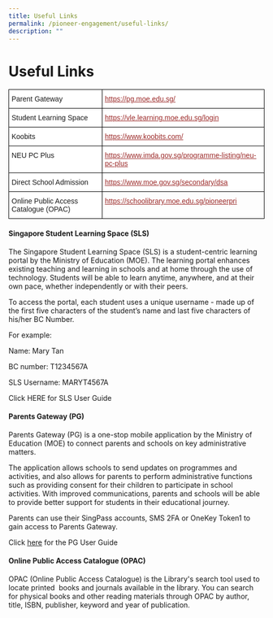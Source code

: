 ```yaml
---
title: Useful Links
permalink: /pioneer-engagement/useful-links/
description: ""
---
```

# Useful Links

<style type="text/css">
.tg  {border-collapse:collapse;border-spacing:0;}
.tg td{border-color:black;border-style:solid;border-width:1px;font-family:Arial, sans-serif;font-size:14px;
  overflow:hidden;padding:10px 5px;word-break:normal;}
.tg th{border-color:black;border-style:solid;border-width:1px;font-family:Arial, sans-serif;font-size:14px;
  font-weight:normal;overflow:hidden;padding:10px 5px;word-break:normal;}
.tg .tg-ktyi{background-color:#FFF;text-align:left;vertical-align:top}
.tg .tg-qi0h{background-color:#FFF;color:#9C2B2A;text-align:left;text-decoration:underline;vertical-align:top}
.tg .tg-0lax{text-align:left;vertical-align:top}
</style>
<table class="tg">
<thead>
  <tr>
    <th class="tg-ktyi">Parent Gateway</th>
    <th class="tg-qi0h"><a href="https://pg.moe.edu.sg/"><span style="font-weight:400;text-decoration:underline;color:#9C2B2A">https://pg.moe.edu.sg/</span></a></th>
  </tr>
</thead>
<tbody>
  <tr>
    <td class="tg-ktyi">Student Learning Space</td>
    <td class="tg-qi0h"><a href="https://vle.learning.moe.edu.sg/login"><span style="font-weight:400;text-decoration:underline;color:#9C2B2A">https://vle.learning.moe.edu.sg/login</span></a></td>
  </tr>
  <tr>
    <td class="tg-ktyi">Koobits</td>
    <td class="tg-qi0h"><a href="https://www.koobits.com/"><span style="font-weight:400;text-decoration:underline;color:#9C2B2A">https://www.koobits.com/</span></a></td>
  </tr>
  <tr>
    <td class="tg-ktyi">NEU PC Plus</td>
    <td class="tg-qi0h"><a href="https://www.imda.gov.sg/programme-listing/neu-pc-plus"><span style="font-weight:400;text-decoration:underline;color:#9C2B2A">https://www.imda.gov.sg/programme-listing/neu-pc-plus</span></a></td>
  </tr>
  <tr>
    <td class="tg-ktyi">Direct School Admission</td>
    <td class="tg-qi0h"><a href="https://www.moe.gov.sg/secondary/dsa"><span style="font-weight:400;text-decoration:underline;color:#9C2B2A">https://www.moe.gov.sg/secondary/dsa</span></a></td>
  </tr>
  <tr>
    <td class="tg-ktyi">Online Public Access Catalogue (OPAC)</td>
    <td class="tg-0lax"><a href="https://schoolibrary.moe.edu.sg/pioneerpri"><span style="font-weight:400;text-decoration:underline;color:#9C2B2A">https://schoolibrary.moe.edu.sg/pioneerpri</span></a></td>
  </tr>
</tbody>
</table>


#### Singapore Student Learning Space (SLS)

The Singapore Student Learning Space (SLS) is a student-centric learning portal by the Ministry of Education (MOE). The learning portal enhances existing teaching and learning in schools and at home through the use of technology. Students will be able to learn anytime, anywhere, and at their own pace, whether independently or with their peers.

To access the portal, each student uses a unique username - made up of the first five characters of the student’s name and last five characters of his/her BC Number.

For example:

Name: Mary Tan

BC number: T1234567A

SLS Username: MARYT4567A

Click HERE for SLS User Guide

#### Parents Gateway (PG)

Parents Gateway (PG) is a one-stop mobile application by the Ministry of Education (MOE) to connect parents and schools on key administrative matters.

The application allows schools to send updates on programmes and activities, and also allows for parents to perform administrative functions such as providing consent for their children to participate in school activities. With improved communications, parents and schools will be able to provide better support for students in their educational journey.

Parents can use their SingPass accounts, SMS 2FA or OneKey Token1 to gain access to Parents Gateway.

Click [here](/files/Parents-Gateway-User-Guide.pdf) for the PG User Guide

#### Online Public Access Catalogue (OPAC)

OPAC (Online Public Access Catalogue) is the Library's search tool used to locate printed  books and journals available in the library. You can search for physical books and other reading materials through OPAC by author, title, ISBN, publisher, keyword and year of publication.